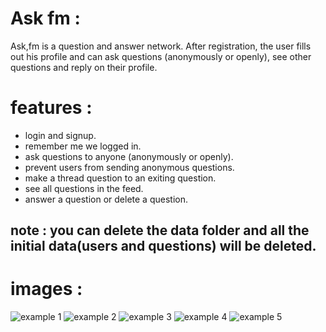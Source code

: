 # Ask fm :

Ask,fm is a question and answer network. After registration, the user fills out his profile and can ask questions (anonymously or openly), see other questions and reply on their profile.

# features :

- login and signup.
- remember me we logged in.
- ask questions to anyone (anonymously or openly).
- prevent users from sending anonymous questions.
- make a thread question to an exiting question.
- see all questions in the feed.
- answer a question or delete a question.

## note : you can delete the data folder and all the initial data(users and questions) will be deleted.

# images :

![example 1](https://github.com/AbdulrhmanSayedAli/AskFm/blob/main/1.png)
![example 2](https://github.com/AbdulrhmanSayedAli/AskFm/blob/main/2.png)
![example 3](https://github.com/AbdulrhmanSayedAli/AskFm/blob/main/3.png)
![example 4](https://github.com/AbdulrhmanSayedAli/AskFm/blob/main/4.png)
![example 5](https://github.com/AbdulrhmanSayedAli/AskFm/blob/main/5.png)
